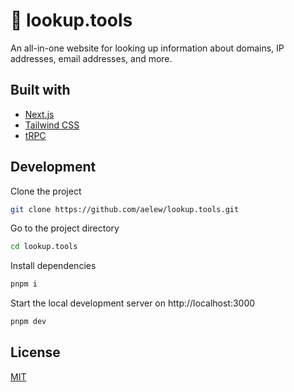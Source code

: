 # 🔎 lookup.tools

An all-in-one website for looking up information about domains, IP addresses, email addresses, and more.

## Built with

- [Next.js](https://nextjs.org)
- [Tailwind CSS](https://tailwindcss.com)
- [tRPC](https://trpc.io)

## Development

Clone the project

```bash
git clone https://github.com/aelew/lookup.tools.git
```

Go to the project directory

```sh
cd lookup.tools
```

Install dependencies

```bash
pnpm i
```

Start the local development server on http://localhost:3000

```bash
pnpm dev
```

## License

[MIT](https://choosealicense.com/licenses/mit)
